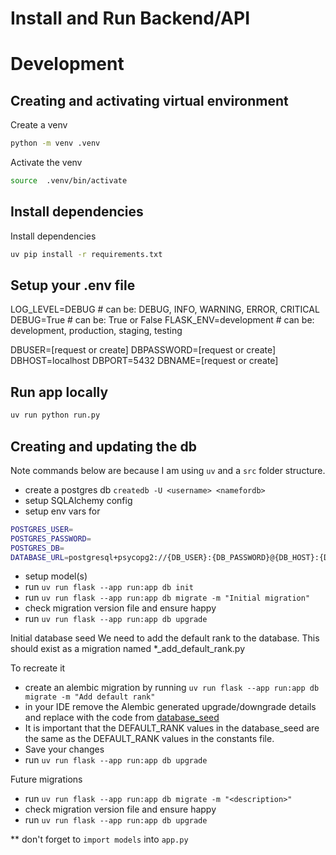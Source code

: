 # Install and Run Backend/API

# Development

## Creating and activating virtual environment

Create a venv
```bash
python -m venv .venv
```

Activate the venv
```bash
source  .venv/bin/activate
```

## Install dependencies

Install dependencies
```bash
uv pip install -r requirements.txt
```

## Setup your .env file
LOG_LEVEL=DEBUG # can be: DEBUG, INFO, WARNING, ERROR, CRITICAL
DEBUG=True # can be: True or False
FLASK_ENV=development # can be: development, production, staging, testing

DBUSER=[request or create]
DBPASSWORD=[request or create]
DBHOST=localhost
DBPORT=5432
DBNAME=[request or create]


## Run app locally

```bash
uv run python run.py
```


## Creating and updating the db

Note commands below are because I am using `uv` and a `src` folder structure.

- create a postgres db `createdb -U <username> <namefordb>`
- setup SQLAlchemy config 
- setup env vars for 
```bash
POSTGRES_USER=
POSTGRES_PASSWORD=
POSTGRES_DB=
DATABASE_URL=postgresql+psycopg2://{DB_USER}:{DB_PASSWORD}@{DB_HOST}:{DB_PORT}/{DB_NAME}"
```
- setup model(s)
- run `uv run flask --app run:app db init`
- run `uv run flask --app run:app db migrate -m "Initial migration"`
- check migration version file and ensure happy
- run `uv run flask --app run:app db upgrade`

Initial database seed
We need to add the default rank to the database. This should exist as a migration named *_add_default_rank.py

To recreate it
- create an alembic migration by running `uv run flask --app run:app db migrate -m "Add default rank"`
- in your IDE remove the Alembic generated upgrade/downgrade details and replace with the code from [database_seed](./database-seed.md)
- It is important that the DEFAULT_RANK values in the database_seed are the same as the DEFAULT_RANK values in the constants file.
- Save your changes
- run `uv run flask --app run:app db upgrade`


Future migrations
- run `uv run flask --app run:app db migrate -m "<description>"`
- check migration version file and ensure happy
- run `uv run flask --app run:app db upgrade`

** don't forget to `import models` into `app.py`
